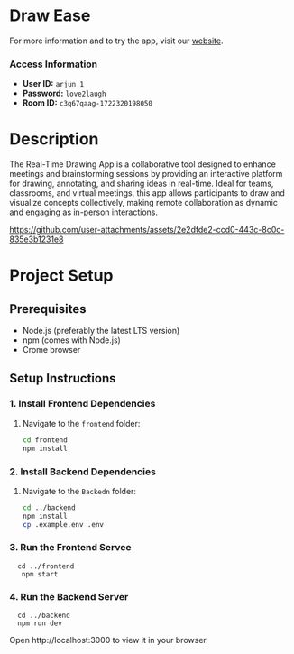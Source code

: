 # Draw Ease   
For more information and to try the app, visit our [website](https://real-time-drawing-git-main-arjuns-projects-8ab9bf63.vercel.app/).

### Access Information

- **User ID:** `arjun_1`
- **Password:** `love2laugh`
- **Room ID:** `c3q67qaag-1722320198050`

# Description                              
The Real-Time Drawing App is a collaborative tool designed to enhance meetings 
and brainstorming sessions by providing an interactive platform for drawing, annotating,
and sharing ideas in real-time. Ideal for teams, classrooms, and virtual meetings, this app allows participants
to draw and visualize concepts collectively, making remote collaboration as dynamic and engaging as in-person 
interactions.


https://github.com/user-attachments/assets/2e2dfde2-ccd0-443c-8c0c-835e3b1231e8





# Project Setup
## Prerequisites

- Node.js (preferably the latest LTS version)
- npm (comes with Node.js)
- Crome browser

## Setup Instructions

### 1. Install Frontend Dependencies

1. Navigate to the `frontend` folder:
   ```bash
   cd frontend
   npm install

### 2. Install Backend Dependencies
1. Navigate to the `Backedn` folder:
     ```bash
    cd ../backend
    npm install
     cp .example.env .env
### 3. Run the Frontend Servee
      cd ../frontend
       npm start
### 4. Run the Backend Server
      cd ../backend
      npm run dev
Open http://localhost:3000 to view it in your browser.
